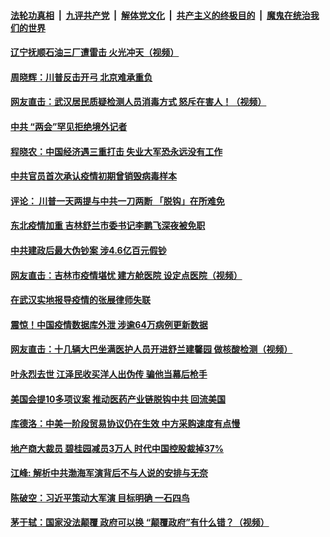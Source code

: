 ####  [法轮功真相](../../../../basic/blob/master/README.md?t=05170531) &nbsp;|&nbsp; [九评共产党](../../../../9ping.md/blob/master/README.md?t=05170531) &nbsp;|&nbsp; [解体党文化](../../../../jtdwh.md/blob/master/README.md?t=05170531)  &nbsp;|&nbsp; [共产主义的终极目的](../../../../gczydzjmd.md/blob/master/README.md?t=05170531) &nbsp;|&nbsp; [魔鬼在统治我们的世界](../../../../mgztzwmdsj.md/blob/master/README.md?t=05170531) 

#### [辽宁抚顺石油三厂遭雷击  火光冲天（视频）](../pages/soh5/379540.md?t=05170531) 
#### [周晓辉：川普反击开弓 北京难承重负](../pages/soh5/379528.md?t=05170531) 
#### [网友直击：武汉居民质疑检测人员消毒方式  怒斥在害人！（视频）](../pages/soh5/379501.md?t=05170531) 
#### [中共 “两会”罕见拒绝境外记者](../pages/soh5/379498.md?t=05170531) 
#### [程晓农：中国经济遇三重打击  失业大军恐永远没有工作](../pages/soh5/379396.md?t=05170531) 
#### [中共官员首次承认疫情初期曾销毁病毒样本](../pages/soh5/379393.md?t=05170531) 
#### [评论： 川普一天两提与中共一刀两断 「脱钩」在所难免](../pages/soh5/379378.md?t=05170531) 
#### [东北疫情加重 吉林舒兰市委书记李鹏飞深夜被免职](../pages/soh5/379369.md?t=05170531) 
#### [中共建政后最大伪钞案 涉4.6亿百元假钞](../pages/soh5/379375.md?t=05170531) 
#### [网友直击：吉林市疫情堪忧  建方舱医院  设定点医院（视频）](../pages/soh5/379357.md?t=05170531) 
#### [在武汉实地报导疫情的张展律师失联](../pages/soh5/379372.md?t=05170531) 
#### [震惊！中国疫情数据库外泄 涉逾64万病例更新数据](../pages/soh5/379354.md?t=05170531) 
#### [网友直击：十几辆大巴坐满医护人员开进舒兰建馨园  做核酸检测（视频）](../pages/soh5/379318.md?t=05170531) 
#### [叶永烈去世 江泽民收买洋人出伪传 骗他当幕后枪手](../pages/soh5/379330.md?t=05170531) 
#### [美国会提10多项议案 推动医药产业链脱钩中共 回流美国](../pages/soh5/379294.md?t=05170531) 
#### [库德洛：中美一阶段贸易协议仍在生效 中方采购速度有点慢](../pages/soh5/379309.md?t=05170531) 
#### [地产商大裁员 碧桂园减员3万人 时代中国控股裁掉37%](../pages/soh5/379300.md?t=05170531) 
#### [江峰: 解析中共渤海军演背后不与人说的安排与无奈     ](../pages/soh5/379291.md?t=05170531) 
#### [陈破空：习近平策动大军演 目标明确  一石四鸟](../pages/soh5/379261.md?t=05170531) 
#### [茅于轼：国家没法颠覆  政府可以换  “颠覆政府”有什么错？（视频）](../pages/soh5/379216.md?t=05170531) 
